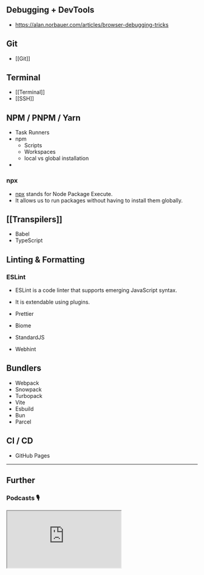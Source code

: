 ## Debugging + DevTools

- https://alan.norbauer.com/articles/browser-debugging-tricks

## Git

- [[Git]]

## Terminal

- [[Terminal]]
- [[SSH]]

## NPM / PNPM / Yarn

- Task Runners
- npm
    - Scripts
    - Workspaces
    - local vs global installation
- 
### npx

- [npx](https://www.npmjs.com/package/npx) stands for Node Package Execute. 
- It allows us to run packages without having to install them globally.

## [[Transpilers]]

- Babel
- TypeScript

## Linting & Formatting

### ESLint

-  ESLint is a code linter that supports emerging JavaScript syntax.
- It is extendable using plugins.

- Prettier
- Biome
- StandardJS
- Webhint

## Bundlers

- Webpack
- Snowpack
- Turbopack
- Vite
- Esbuild
- Bun
- Parcel

## CI / CD

- GitHub Pages


---
## Further

### Podcasts 🎙

<iframe src='https://podverse.fm/embed/player?episodeId=CIW8GYmDGM' title='Podverse Embed Player' class='pv-embed-player'>Syntax - How to Get Better at Debugging</iframe>
